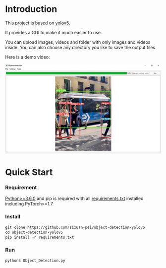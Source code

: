 # Introduction
This project is based on [yolov5](https://github.com/ultralytics/yolov5). 

It provides a GUI to make it much easier to use. 

You can upload images, videos and folder with only images and videos inside. You can also choose any directory you like to save the output files.

Here is a demo video:

<img src="https://github.com/zixuan-pei/object-detection-yolov5/blob/master/demo.jpg" alt="alt" title="title">

# Quick Start
### Requirement
[Python>=3.6.0](https://www.python.org/) and pip is required with all [requirements.txt](https://github.com/zixuan-pei/object-detection-yolov5/blob/master/requirements.txt) installed including PyTorch>=1.7
### Install
```
git clone https://github.com/zixuan-pei/object-detection-yolov5
cd object-detection-yolov5
pip install -r requirements.txt
```
### Run
```
python3 Object_Detection.py
```
